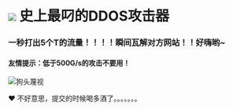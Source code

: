 # ![](https://github.githubassets.com/images/icons/emoji/unicode/1f449.png) 史上最叼的DDOS攻击器






### 一秒打出5个T的流量！！！！瞬间瓦解对方网站！！好嗨哟~

#### 友情提示：低于500G/s的攻击不要用！



![狗头蔑视](https://raw.githubusercontent.com/cyhx2017/Blog/master/images/doge.png "狗头蔑视")

❤ 不好意思，提交的时候喝多酒了。。。。。。。